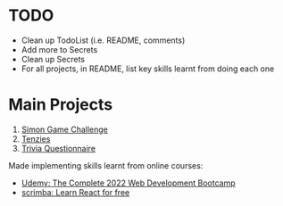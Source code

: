 # TODO 
- Clean up TodoList (i.e. README, comments)
- Add more to Secrets
- Clean up Secrets
- For all projects, in README, list key skills learnt from doing each one



# Main Projects

1. [Simon Game Challenge](https://github.com/PHO-NG/CODE/tree/main/Simon%20Game%20Challenge)
2. [Tenzies](https://github.com/PHO-NG/CODE/tree/main/Tenzies)
3. [Trivia Questionnaire](https://github.com/PHO-NG/CODE/tree/main/Trivia%20Questionnaire)

Made implementing skills learnt from online courses:
* [Udemy: The Complete 2022 Web Development Bootcamp](https://www.udemy.com/course/the-complete-web-development-bootcamp/)
* [scrimba: Learn React for free](https://scrimba.com/learn/learnreact)
